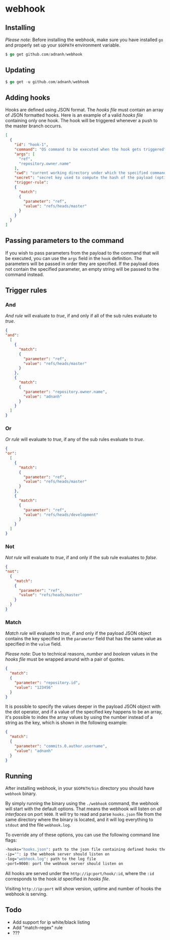 # webhook

## Installing
*Please note:* Before installing the webhook, make sure you have installed `go` and properly set up your `$GOPATH` environment variable.

```go
$ go get github.com/adnanh/webhook
```

## Updating
```go
$ go get -u github.com/adnanh/webhook
```

## Adding hooks
Hooks are defined using JSON format. The _hooks file_ must contain an array of JSON formatted hooks. Here is an example of a valid _hooks file_ containing only one hook. The hook will be triggered whenever a push to the master branch occurrs.

```json
[
  {
    "id": "hook-1",
    "command": "OS command to be executed when the hook gets triggered",
    "args": [
      "ref",
      "repository.owner.name"
    ],
    "cwd": "current working directory under which the specified command will be executed (optional, defaults to the directory where the binary resides)",
    "secret": "secret key used to compute the hash of the payload (optional)",
    "trigger-rule":
    {
      "match":
      {
        "parameter": "ref",
        "value": "refs/heads/master"
      }
    }
  }
]
```
## Passing parameters to the command
If you wish to pass parameters from the payload to the command that will be executed, you can use the `args` field in the `hook` definition. The parameters will be passed in order they are specified. If the payload does not contain the specified parameter, an empty string will be passed to the command instead.

## Trigger rules
### And
*And rule* will evaluate to _true_, if and only if all of the sub rules evaluate to _true_.
```json
{
"and":
  [
    {
      "match":
      {
        "parameter": "ref",
        "value": "refs/heads/master"
      }
    },
    {
      "match":
      {
        "parameter": "repository.owner.name",
        "value": "adnanh"
      }
    }
  ]
}
```
### Or
*Or rule* will evaluate to _true_, if any of the sub rules evaluate to _true_.
```json
{
"or":
  [
    {
      "match":
      {
        "parameter": "ref",
        "value": "refs/heads/master"
      }
    },
    {
      "match":
      {
        "parameter": "ref",
        "value": "refs/heads/development"
      }
    }
  ]
}
```
### Not
*Not rule* will evaluate to _true_, if and only if the sub rule evaluates to _false_.
```json
{
"not":
  {
    "match":
    {
      "parameter": "ref",
      "value": "refs/heads/master"
    }
  }
}
```
### Match
*Match rule* will evaluate to _true_, if and only if the payload JSON object contains the key specified in the `parameter` field that has the same value as specified in the `value` field.

*Please note:* Due to technical reasons, _number_ and _boolean_ values in the _hooks file_ must be wrapped around with a pair of quotes.

```json
{
  "match":
  {
    "parameter": "repository.id",
    "value": "123456"
  }
}
```

It is possible to specify the values deeper in the payload JSON object with the dot operator, and if a value of the specified key happens to be an array, it's possible to index the array values by using the number instead of a string as the key, which is shown in the following example:
```json
{
  "match":
  {
    "parameter": "commits.0.author.username",
    "value": "adnanh"
  }
}
```
## Running
After installing webhook, in your `$GOPATH/bin` directory you should have `webhook` binary.

By simply running the binary using the `./webhook` command, the webhook will start with the default options.
That means the webhook will listen on _all interfaces_ on port `9000`. It will try to read and parse `hooks.json` file from the same directory where the binary is located, and it will log everything to `stdout` and the file `webhook.log`.

To override any of these options, you can use the following command line flags:
```bash
-hooks="hooks.json": path to the json file containing defined hooks the webhook should serve
-ip="": ip the webhook server should listen on
-log="webhook.log": path to the log file
-port=9000: port the webhook server should listen on
```

All hooks are served under the `http://ip:port/hook/:id`, where the `:id` corresponds to the hook *id* specified in _hooks file_.

Visiting `http://ip:port` will show version, uptime and number of hooks the webhook is serving.

## Todo
* Add support for ip white/black listing
* Add "match-regex" rule
* ???
